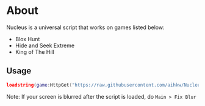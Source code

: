 # About
Nucleus is a universal script that works on games listed below:
- Blox Hunt
- Hide and Seek Extreme
- King of The Hill

## Usage
```lua
loadstring(game:HttpGet("https://raw.githubusercontent.com/aihkw/Nucleus/main/main.lua"))()
```

Note: If your screen is blurred after the script is loaded, do `Main > Fix Blur`

